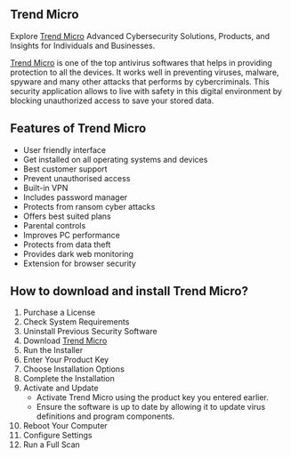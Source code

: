 ## Trend Micro

Explore [Trend Micro]() Advanced Cybersecurity Solutions, Products, and Insights for Individuals and Businesses.

[Trend Micro]() is one of the top antivirus softwares that helps in providing protection to all the devices. It works well in preventing viruses, malware, spyware and many other attacks that performs by cybercriminals. This security application allows to live with safety in this digital environment by blocking unauthorized access to save your stored data.  



## Features of Trend Micro


* User friendly interface
* Get installed on all operating systems and devices
* Best customer support
* Prevent unauthorised access 
* Built-in VPN 
* Includes password manager
* Protects from ransom cyber attacks
* Offers best suited plans 
* Parental controls 
* Improves PC performance
* Protects from data theft
* Provides dark web monitoring
* Extension for browser security




## How to download and install Trend Micro?


1. Purchase a License
2. Check System Requirements
3. Uninstall Previous Security Software
4. Download [Trend Micro]()
5. Run the Installer
6. Enter Your Product Key
7. Choose Installation Options
8. Complete the Installation
9. Activate and Update
	* Activate Trend Micro using the product key you entered earlier.
	* Ensure the software is up to date by allowing it to update virus definitions and program components.
10. Reboot Your Computer
11. Configure Settings
13. Run a Full Scan
